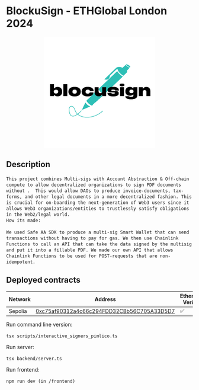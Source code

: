 # BlockuSign - ETHGlobal London 2024

<p align="center">
  <img src="img/Blocusign_logo.png" alt="Logo" width="300">
</p>

## Description

```
This project combines Multi-sigs with Account Abstraction & Off-chain compute to allow decentralized organizations to sign PDF documents without .  This would allow DAOs to produce invoice-documents, tax-forms, and other legal documents in a more decentralized fashion. This is crucial for on-boarding the next-generation of Web3 users since it allows Web3 organizations/entities to trustlessly satisfy obligations in the Web2/legal world.
How its made: 

We used Safe AA SDK to produce a multi-sig Smart Wallet that can send transactions without having to pay for gas. We then use Chainlink Functions to call an API that can take the data signed by the multisig and put it into a fillable PDF. We made our own API that allows Chainlink Functions to be used for POST-requests that are non-idempotent.
```


## Deployed contracts

| Network | Address | Etherscan Verified |
| --------------- | --------------- | --- |
| Sepolia  | [0xc75af90312a4c66c294FDD32CBb56C705A33D5D7](https://sepolia.etherscan.io/address/0xc75af90312a4c66c294FDD32CBb56C705A33D5D7)  | :white_check_mark:  |



Run command line version:
```
tsx scripts/interactive_signers_pimlico.ts
```

Run server:
```
tsx backend/server.ts
```

Run frontend:
```
npm run dev (in /frontend)
```





